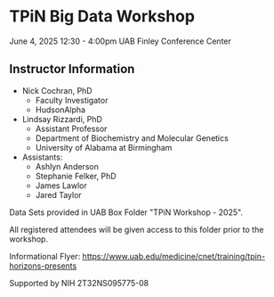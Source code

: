 # TPiN Big Data Workshop
June 4, 2025 12:30 - 4:00pm
UAB Finley Conference Center

## Instructor Information
- Nick Cochran, PhD
  - Faculty Investigator
  - HudsonAlpha
- Lindsay Rizzardi, PhD
  - Assistant Professor
  - Department of Biochemistry and Molecular Genetics
  - University of Alabama at Birmingham
- Assistants:
  - Ashlyn Anderson
  - Stephanie Felker, PhD
  - James Lawlor
  - Jared Taylor

Data Sets provided in UAB Box Folder "TPiN Workshop - 2025".

All registered attendees will be given access to this folder prior to the workshop.

Informational Flyer:
https://www.uab.edu/medicine/cnet/training/tpin-horizons-presents 

Supported by NIH 2T32NS095775-08
